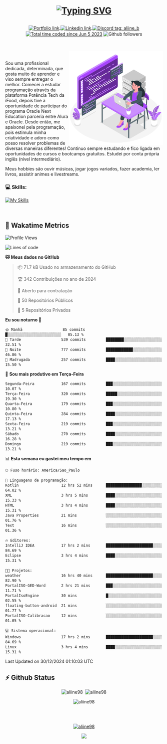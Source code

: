 # <p align = "center"><a href="https://git.io/typing-svg"><img src="https://readme-typing-svg.demolab.com?font=Space+Mono&size=28&pause=1000&duration=4000&color=8E58F7&vCenter=true&width=500&lines=%E2%9C%A8+Ol%C3%A1%2C+sou+Aline+Bevilacqua;%E2%9C%A8+Desenvolvedora+Web!" alt="Typing SVG" /></a></p>

<p align = "center">
    <a href="https://aliine98.github.io" target="_blank">
        <img alt="Portfolio link" align="center" src = "https://img.shields.io/badge/portfolio-8A2BE2?style=for-the-badge">
    </a>
    <a href="https://www.linkedin.com/in/aline-bevilacqua/" target="_blank">
        <img alt="Linkedin link" align="center" src = "https://img.shields.io/badge/LinkedIn-0077B5?style=for-the-badge&logo=linkedin&logoColor=white">
    </a>
    <a href="https://discord.com/" target="_blank">
        <img alt="Discord tag: aliine_b" align="center" src="https://img.shields.io/badge/-aliine__b-5865f2?style=flat-square&logo=Discord&logoColor=FFF" height="28">
    </a>
    <a href="https://wakatime.com/@aliine"><img src="https://wakatime.com/badge/user/d705bdc6-1244-4026-9380-8de8c1599f8d.svg?style=for-the-badge" alt="Total time coded since Jun 5 2023" align="center"/></a>
    <img alt="Github followers" align="center" src="https://img.shields.io/github/followers/Aliine98?style=for-the-badge&color=bf0f47&logo=github&logoColor=white">
</p><br>

<a href="https://storyset.com/"><img src="./assets/coding-amico.svg" width="300" align="right"></a>

<div align="left">
<br>

Sou uma profissional dedicada, determinada, que gosta muito de aprender e viso sempre entregar o melhor. Comecei a estudar programação através da plataforma Potência Tech da iFood, depois tive a oportunidade de participar do programa Oracle Next Education parceria entre Alura e Oracle. Desde então, me apaixonei pela programação, pois estimula minha criatividade e adoro como posso resolver problemas de diversas maneiras diferentes! Continuo sempre estudando e fico ligada em oportunidades de cursos e bootcamps gratuitos.
Estudei por conta própria inglês (nível intermediário).

Meus hobbies são ouvir músicas, jogar jogos variados, fazer academia, ler livros, assistir animes e livestreams.

### 💻 Skills:
[![My Skills](https://skillicons.dev/icons?i=html,css,js,java,tailwind,mysql,hibernate,ts,nuxt,angular,next,firebase,express,mongo&perline=5)](https://skillicons.dev)
</div>
<br>

## 🚀 Wakatime Metrics

<!--START_SECTION:waka-->
![Profile Views](http://img.shields.io/badge/Visualizac%C3%B5es%20do%20perfil-8-blue)

![Lines of code](https://img.shields.io/badge/Desde%20o%20Hello%20World%20eu%20escrevi-368.4%20thousand%20linhas%20de%20c%C3%B3digo-blue)

**🐱 Meus dados no GitHub** 

> 📦 71.7 kB Usado no armazenamento do GitHub 
 > 
> 🏆 342 Contribuições no ano de 2024
 > 
> 💼 Aberto para contratação
 > 
> 📜 50 Repositórios Públicos 
 > 
> 🔑 5 Repositórios Privados 
 > 
**Eu sou noturno 🦉** 

```text
🌞 Manhã                  85 commits          █░░░░░░░░░░░░░░░░░░░░░░░░   05.13 % 
🌆 Tarde                  539 commits         ████████░░░░░░░░░░░░░░░░░   32.51 % 
🌃 Noite                  777 commits         ████████████░░░░░░░░░░░░░   46.86 % 
🌙 Madrugada              257 commits         ████░░░░░░░░░░░░░░░░░░░░░   15.50 % 
```
📅 **Sou mais produtivo em Terça-Feira** 

```text
Segunda-Feira            167 commits         ███░░░░░░░░░░░░░░░░░░░░░░   10.07 % 
Terça-Feira              320 commits         █████░░░░░░░░░░░░░░░░░░░░   19.30 % 
Quarta-Feira             179 commits         ███░░░░░░░░░░░░░░░░░░░░░░   10.80 % 
Quinta-Feira             284 commits         ████░░░░░░░░░░░░░░░░░░░░░   17.13 % 
Sexta-Feira              219 commits         ███░░░░░░░░░░░░░░░░░░░░░░   13.21 % 
Sábado                   270 commits         ████░░░░░░░░░░░░░░░░░░░░░   16.28 % 
Domingo                  219 commits         ███░░░░░░░░░░░░░░░░░░░░░░   13.21 % 
```


📊 **Esta semana eu gastei meu tempo em** 

```text
🕑︎ Fuso horário: America/Sao_Paulo

💬 Linguagens de programação: 
Kotlin                   12 hrs 52 mins      ████████████████░░░░░░░░░   64.02 % 
XML                      3 hrs 5 mins        ████░░░░░░░░░░░░░░░░░░░░░   15.33 % 
HTML                     3 hrs 4 mins        ████░░░░░░░░░░░░░░░░░░░░░   15.31 % 
Java Properties          21 mins             ░░░░░░░░░░░░░░░░░░░░░░░░░   01.76 % 
Text                     16 mins             ░░░░░░░░░░░░░░░░░░░░░░░░░   01.36 % 

🔥 Editores: 
IntelliJ IDEA            17 hrs 2 mins       █████████████████████░░░░   84.69 % 
Eclipse                  3 hrs 4 mins        ████░░░░░░░░░░░░░░░░░░░░░   15.31 % 

🐱‍💻 Projetos: 
weather                  16 hrs 40 mins      █████████████████████░░░░   82.90 % 
PortalISO-GED-Word       2 hrs 21 mins       ███░░░░░░░░░░░░░░░░░░░░░░   11.71 % 
PortalIsoEngine          30 mins             █░░░░░░░░░░░░░░░░░░░░░░░░   02.55 % 
floating-button-android  21 mins             ░░░░░░░░░░░░░░░░░░░░░░░░░   01.77 % 
PortalISO-Calibracao     12 mins             ░░░░░░░░░░░░░░░░░░░░░░░░░   01.05 % 

💻 Sistema operacional: 
Windows                  17 hrs 2 mins       █████████████████████░░░░   84.69 % 
Linux                    3 hrs 4 mins        ████░░░░░░░░░░░░░░░░░░░░░   15.31 % 
```


 Last Updated on 30/12/2024 01:10:03 UTC
<!--END_SECTION:waka-->
 
## ⚡ Github Status

<p align="center"><img src="https://my-github-readme-stats-aliine98.vercel.app/api?username=aliine98&show_icons=true&locale=en&theme=radical" alt="aliine98" />&nbsp;&nbsp;<img src="https://my-github-readme-stats-aliine98.vercel.app/api/top-langs?username=aliine98&show_icons=true&locale=en&layout=compact&theme=radical&exclude_repo=my-github-readme-stats,my-github-readme-streak-stats,github-readme-streak-stats,ajax-com-js-puro&hide=c%2B%2B,cmake&langs_count=8" alt="aliine98" /></p>

<p align="center"><img src="https://my-github-readme-streak-stats.vercel.app?user=aliine98&theme=radical" alt="aliine98" /></p>

<br><br>
<p align="center"> <a href="https://github.com/ryo-ma/github-profile-trophy" target="_blank"><img src="https://github-profile-trophy.vercel.app/?username=aliine98&theme=radical&column=4" alt="aliine98" /></a> </p>

<p align="center"><img src="https://media4.giphy.com/media/C1bBFL2dMQxA4/giphy.gif?cid=ecf05e47z7xqxd7gboyuplq95r7v869x9bi8msk1upllpme2&ep=v1_gifs_search&rid=giphy.gif&ct=g" width="700"></p>
